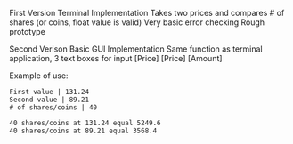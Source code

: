 
First Version
    Terminal Implementation
        Takes two prices and compares # of shares (or coins, float value is valid)
        Very basic error checking
        Rough prototype

Second Verison
    Basic GUI Implementation
        Same function as terminal application, 3 text boxes for input 
        [Price] [Price] [Amount]


Example of use:

    First value | 131.24
    Second value | 89.21
    # of shares/coins | 40

    40 shares/coins at 131.24 equal 5249.6
    40 shares/coins at 89.21 equal 3568.4



